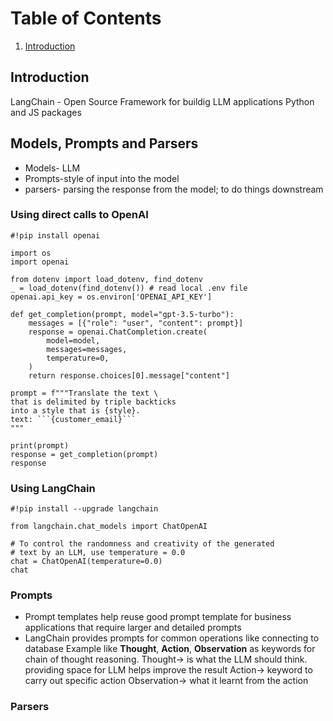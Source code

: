 # Table of Contents
1. [Introduction](#Introduction)

## Introduction
LangChain - Open Source Framework for buildig LLM applications
Python and JS packages

## Models, Prompts and Parsers
- Models- LLM
- Prompts-style of input into the model
- parsers- parsing the response from the model; to do things downstream

### Using direct calls to OpenAI  
```
#!pip install openai

import os
import openai

from dotenv import load_dotenv, find_dotenv
_ = load_dotenv(find_dotenv()) # read local .env file
openai.api_key = os.environ['OPENAI_API_KEY']

def get_completion(prompt, model="gpt-3.5-turbo"):
    messages = [{"role": "user", "content": prompt}]
    response = openai.ChatCompletion.create(
        model=model,
        messages=messages,
        temperature=0, 
    )
    return response.choices[0].message["content"]

prompt = f"""Translate the text \
that is delimited by triple backticks 
into a style that is {style}.
text: ```{customer_email}```
"""

print(prompt)
response = get_completion(prompt)
response
```


### Using LangChain
```
#!pip install --upgrade langchain
```

```
from langchain.chat_models import ChatOpenAI
```

```
# To control the randomness and creativity of the generated
# text by an LLM, use temperature = 0.0
chat = ChatOpenAI(temperature=0.0)
chat
```

### Prompts
- Prompt templates help reuse good prompt template for business applications that require larger and detailed prompts
- LangChain provides prompts for common operations like connecting to database
  Example like __Thought__, __Action__, __Observation__ as keywords for chain of thought reasoning.
  Thought-> is what the LLM should think. providing space for LLM helps improve the result
  Action-> keyword to carry out specific action
  Observation-> what it learnt from the action
  
### Parsers




